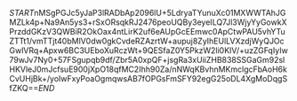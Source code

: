 $START$nMSgPGJc5yJaP3lRADbAp2096lU+5LdryaTYunuXc01MXWWTAhJGMZLk4p+Na9An5ys3+rSxORsqkRJ2476peoUQBy3eyeILQ7Jl3WjyYyGowkXPrzddGKzV3QWBiR2OkOax4ntLirK2uf6eAUpGcEEmwc0ApCtwPAU5vhYTuZTTt1/vmTTjt40bMlV0dw0gkCvdeRZAzrtW+aupuj8ZyIhEUlLVXzdjWyQJOcGwlVRq+Apxw6BC3UEboXuRczWt+9QESfaZ0Y5PkzW2li0KIV/+uzZGFqIyIw79wJv7Ny0+57FSgupqb9df/Zbr5A0xpQF+jsgRa3xUiiZHB838SSGaGm92slHKVleJ0mJcfsuE900jXpO18qfMC2Ihh90Za/nNWqKBvhnMKmclgcFbAoH6kCvUHjBk+/yoIwFxyPoaOgmqwsAB7fOPGsFmSFY92egG25oDL4XgMoDqgSfZKQ==$END$